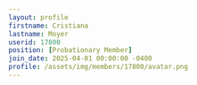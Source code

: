 ```yaml
---
layout: profile
firstname: Cristiana
lastname: Moyer
userid: 17800
position: [Probationary Member]
join_date: 2025-04-01 00:00:00 -0400
profile: /assets/img/members/17800/avatar.png
---
```


